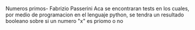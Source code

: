 Numeros primos- Fabrizio Passerini
Aca se encontraran tests en los cuales, por medio de programacion en el lenguaje python, se tendra un resultado booleano sobre si un numero "x" es priomo o no
